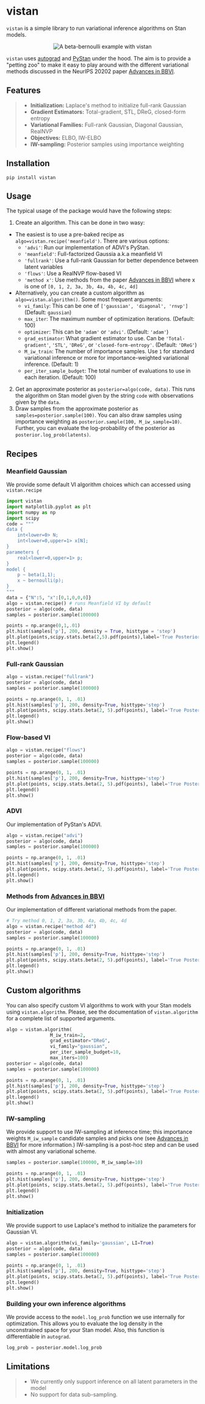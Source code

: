 # vistan

`vistan` is a simple library to run variational inference algorithms on Stan models. 

<p align="center">
  <img src="https://raw.githubusercontent.com/abhiagwl/vistan/master/vistan-example.png" title="A beta-bernoulli example with vistan">
</p>

`vistan` uses [autograd][1] and [PyStan][2] under the hood. The aim is to provide a "petting zoo" to make it easy to play around with the different variational methods discussed in the NeurIPS 20202 paper [Advances in BBVI][3]. 

[1]: https://github.com/HIPS/autograd
[2]: https://github.com/stan-dev/pystan
[3]: https://proceedings.neurips.cc/paper/2020/file/c91e3483cf4f90057d02aa492d2b25b1-Paper.pdf
## Features

> - **Initialization:** Laplace's method to initialize full-rank Gaussian
> - **Gradient Estimators:** Total-gradient, STL, DReG, closed-form entropy   
> - **Variational Families:** Full-rank Gaussian, Diagonal Gaussian, RealNVP
> - **Objectives:** ELBO, IW-ELBO
> - **IW-sampling:** Posterior samples using importance weighting

## Installation

```
pip install vistan
```

## Usage
The typical usage of the package would have the following steps:
1. Create an algorithm. This can be done in two wasy:
 - The easiest is to use a pre-baked recipe as `algo=vistan.recipe('meanfield')`. There are various options: 
    + `'advi'`: Run our implementation of ADVI's PyStan.
    + `'meanfield'`: Full-factorized Gaussia a.k.a meanfield VI
    + `'fullrank'`: Use a full-rank Gaussian for better dependence between latent variables 
    + `'flows'`: Use a RealNVP flow-based VI
    + `'method x'`: Use methods from the paper [Advances in BBVI][3] where x is one of `[0, 1, 2, 3a, 3b, 4a, 4b, 4c, 4d]`
- Alternatively, you can create a custom algorithm as `algo=vistan.algorithm()`. Some most frequent arguments:
    + `vi_family`: This can be one of `['gaussian', 'diagonal', 'rnvp']` (Default: `gaussian`)
    + `max_iter`: The maximum number of optimization iterations. (Default: 100)
    + `optimizer`: This can be `'adam'` or `'advi'`. (Default: `'adam'`)
    + `grad_estimator`: What gradient estimator to use. Can be `'Total-gradient'`, `'STL'`, `'DReG'`, or `'closed-form-entropy'`. (Default: `'DReG'`)
    + `M_iw_train`: The number of importance samples. Use `1` for standard variational inference or more for importance-weighted variational inference. (Default: 1)
    + `per_iter_sample_budget`: The total number of evaluations to use in each iteration. (Default: 100)
2. Get an approximate posterior as `posterior=algo(code, data)`. This runs the algorithm on Stan model given by the string `code` with observations given by the `data`.
3. Draw samples from the approximate posterior as `samples=posterior.sample(100)`. You can also draw samples using importance weighting as `posterior.sample(100, M_iw_sample=10)`. Further, you can evaluate the log-probability of the posterior as `posterior.log_prob(latents)`. 

## Recipes
### Meanfield Gaussian 
We provide some default VI algorithm choices which can accessed using `vistan.recipe`   

```python
import vistan 
import matplotlib.pyplot as plt
import numpy as np 
import scipy
code = """
data {
    int<lower=0> N;
    int<lower=0,upper=1> x[N];
}
parameters {
    real<lower=0,upper=1> p;
}
model {
    p ~ beta(1,1);
    x ~ bernoulli(p);
}
"""
data = {"N":5, "x":[0,1,0,0,0]}
algo = vistan.recipe() # runs Meanfield VI by default
posterior = algo(code, data) 
samples = posterior.sample(100000)

points = np.arange(0,1,.01)
plt.hist(samples['p'], 200, density = True, histtype = 'step')
plt.plot(points,scipy.stats.beta(2,5).pdf(points),label='True Posterior')
plt.legend()
plt.show()
```

### Full-rank Gaussian 
```python
algo = vistan.recipe("fullrank")  
posterior = algo(code, data)
samples = posterior.sample(100000)

points = np.arange(0, 1, .01)
plt.hist(samples['p'], 200, density=True, histtype='step')
plt.plot(points, scipy.stats.beta(2, 5).pdf(points), label='True Posterior')
plt.legend()
plt.show()

```

### Flow-based VI
```python
algo = vistan.recipe("flows")  
posterior = algo(code, data)
samples = posterior.sample(100000)

points = np.arange(0, 1, .01)
plt.hist(samples['p'], 200, density=True, histtype='step')
plt.plot(points, scipy.stats.beta(2, 5).pdf(points), label='True Posterior')
plt.legend()
plt.show()

```

### ADVI
Our implementation of PyStan's ADVI.
```python
algo = vistan.recipe("advi")  
posterior = algo(code, data)
samples = posterior.sample(100000)

points = np.arange(0, 1, .01)
plt.hist(samples['p'], 200, density=True, histtype='step')
plt.plot(points, scipy.stats.beta(2, 5).pdf(points), label='True Posterior')
plt.legend()
plt.show()
```

### Methods from [Advances in BBVI][3]
Our implementation of different variational methods from the paper. 
```python
# Try method 0, 1, 2, 3a, 3b, 4a, 4b, 4c, 4d
algo = vistan.recipe("method 4d")  
posterior = algo(code, data)
samples = posterior.sample(100000)

points = np.arange(0, 1, .01)
plt.hist(samples['p'], 200, density=True, histtype='step')
plt.plot(points, scipy.stats.beta(2, 5).pdf(points), label='True Posterior')
plt.legend()
plt.show()
```

## Custom algorithms
You can also specify custom VI algorithms to work with your Stan models using `vistan.algorithm`. Please, see the documentation of `vistan.algorithm` for a complete list of supported arguments. 
```python
algo = vistan.algorithm(
                M_iw_train=2,
                grad_estimator="DReG",
                vi_family="gaussian",
                per_iter_sample_budget=10,
                max_iters=100)
posterior = algo(code, data)
samples = posterior.sample(100000)

points = np.arange(0, 1, .01)
plt.hist(samples['p'], 200, density=True, histtype='step')
plt.plot(points, scipy.stats.beta(2, 5).pdf(points), label='True Posterior')
plt.legend()
plt.show()
```
### IW-sampling
We provide support to use IW-sampling at inference time; this importance weights `M_iw_sample` candidate samples and picks one (see [Advances in BBVI][3] for more information.) IW-sampling is a post-hoc step and can be used with almost any variational scheme.
```python
samples = posterior.sample(100000, M_iw_sample=10)

points = np.arange(0, 1, .01)
plt.hist(samples['p'], 200, density=True, histtype='step')
plt.plot(points, scipy.stats.beta(2, 5).pdf(points), label='True Posterior')
plt.legend()
plt.show()
```
### Initialization
We provide support to use Laplace's method to initialize the parameters for Gaussian VI.
```python
algo = vistan.algorithm(vi_family='gaussian', LI=True)
posterior = algo(code, data) 
samples = posterior.sample(100000)

points = np.arange(0, 1, .01)
plt.hist(samples['p'], 200, density=True, histtype='step')
plt.plot(points, scipy.stats.beta(2, 5).pdf(points), label='True Posterior')
plt.legend()
plt.show()
```
### Building your own inference algorithms
We provide access to the `model.log_prob` function we use internally for optimization. This allows you to evaluate the log density in the unconstrained space for your Stan model. Also, this function is differentiable in `autograd`.
```python
log_prob = posterior.model.log_prob

```


## Limitations


> - We currently only support inference on all latent parameters in the model
> - No support for data sub-sampling.
